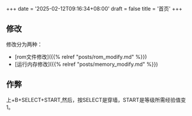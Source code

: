+++
date = '2025-02-12T09:16:34+08:00'
draft = false
title = '首页'
+++

## 修改

修改分为两种：

- [rom文件修改]({{% relref "posts/rom_modify.md" %}})
- [运行内存修改]({{% relref "posts/memory_modify.md" %}})




## 作弊

上+B+SELECT+START,然后，按SELECT是穿墙，START是等级所需经验值变1。



